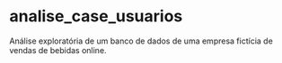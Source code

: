 # analise_case_usuarios
Análise exploratória de um banco de dados de uma empresa fictícia de vendas de bebidas online.
